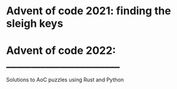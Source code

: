# Advent of code 2021: finding the sleigh keys
# Advent of code 2022: _______________________
Solutions to AoC puzzles using Rust and Python
